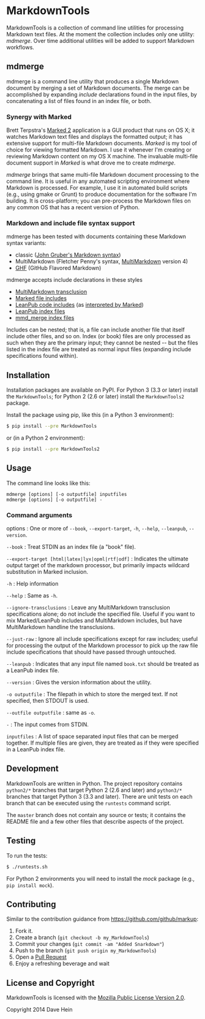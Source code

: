 # MarkdownTools

MarkdownTools is a collection of command line utilities for processing Markdown text files. At the moment the collection includes only one utility: *mdmerge*. Over time additional utilities will be added to support Markdown workflows. 

## mdmerge

mdmerge is a command line utility that produces a single Markdown document by merging a set of Markdown documents. The merge can be accomplished by expanding *include* declarations found in the input files, by concatenating a list of files found in an index file, or both.

### Synergy with Marked

Brett Terpstra's [Marked 2][] application is a GUI product that runs on OS X; it watches Markdown text files and displays the formatted output; it has extensive support for multi-file Markdown documents. *Marked* is my tool of choice for viewing formatted Markdown. I use it whenever I'm creating or reviewing Markdown content on my OS X machine. The invaluable multi-file document support in *Marked* is what drove me to create *mdmerge*.

[Marked 2]: http://marked2app.com

*mdmerge* brings that same multi-file Markdown document processing to the command line. It is useful in any automated scripting environment where Markdown is processed. For example, I use it in automated build scripts (e.g., using gmake or Grunt) to produce documentation for the software I'm building. It is cross-platform; you can pre-process the Markdown files on any common OS that has a recent version of Python.

### Markdown and include file syntax support

mdmerge has been tested with documents containing these Markdown syntax variants:

* classic ([John Gruber's Markdown syntax][gruber])
* MultiMarkdown (Fletcher Penny's syntax, [MultiMarkdown][mmd] version 4)
* [GHF][ghf] (GitHub Flavored Markdown)

[gruber]: http://daringfireball.net/projects/markdown/syntax
[mmd]: http://fletcherpenney.net/multimarkdown/
[ghf]: https://help.github.com/articles/github-flavored-markdown

mdmerge accepts include declarations in these styles

* [MultiMarkdown transclusion][mmdtrans]
* [Marked file includes][terpstramf]
* [LeanPub code includes][leanpubcd] (as [interpreted by Marked][terpstracd])
* [LeanPub index files][leanpubidx]
* [mmd_merge index files][mmdidx]

[terpstramf]: http://marked2app.com/help/Multi-File_Documents.html
[terpstracd]: http://marked2app.com/help/Special_Syntax.html#includingcode
[leanpubcd]: https://leanpub.com/help/manual#leanpub-auto-code
[leanpubidx]: https://leanpub.com/help/manual#leanpub-auto-the-booktxt-file
[mmdtrans]: http://fletcher.github.io/MultiMarkdown-4/transclusion
[mmdidx]: https://github.com/fletcher/MMD-Support/blob/master/Utilities/mmd_merge.pl

Includes can be nested; that is, a file can include another file that itself include other files, and so on. Index (or book) files are only processed as such when they are the primary input; they cannot be nested -- but the files listed in the index file are treated as normal input files (expanding include specifications found within).

## Installation

Installation packages are available on PyPI. For Python 3 (3.3 or later) install the  `MarkdownTools`; for Python 2 (2.6 or later) install the `MarkdownTools2` package.

Install the package using pip, like this (in a Python 3 environment):

~~~bash
$ pip install --pre MarkdownTools
~~~

or (in a Python 2 environment):

~~~bash
$ pip install --pre MarkdownTools2
~~~

## Usage

The command line looks like this:

    mdmerge [options] [-o outputfile] inputfiles
    mdmerge [options] [-o outputfile] -

### Command arguments

options
:   One or more of `--book`, `--export-target`, `-h`, `--help`, `--leanpub`, `--version`.

`--book`
:   Treat STDIN as an index file (a "book" file).

`--export-target [html|latex|lyx|opml|rtf|odf]`
:   Indicates the ultimate output target of the markdown processor, but primarily impacts wildcard substitution in Marked inclusion.

`-h`
:   Help information

`--help`
:   Same as `-h`.

`--ignore-transclusions`
:   Leave any MultiMarkdown transclusion specifications alone; do not include
the specified file. Useful if you want to mix Marked/LeanPub includes and
MultiMarkdown includes, but have MultiMarkdown handline the transclusions.

`--just-raw`
:   Ignore all include specifications except for raw includes; useful for
processing the output of the Markdown processor to pick up the raw file include
specifications that should have passed through untouched.

`--leanpub`
:   Indicates that any input file named `book.txt` should be treated as a LeanPub index file.

`--version`
:   Gives the version information about the utility.

`-o outputfile`
:   The filepath in which to store the merged text. If not specified, then STDOUT is used.

`--outfile outputfile`
:   same as `-o`.

`-`
:   The input comes from STDIN.

`inputfiles`
:   A list of space separated input files that can be merged together. If multiple files are given, they are treated as if they were specified in a LeanPub index file.

## Development

MarkdownTools are written in Python. The project repository contains `python2/*` branches that target Python 2 (2.6 and later) and `python3/*` branches that target Python 3 (3.3 and later). There are unit tests on each branch that can be executed using the `runtests` command script.

The `master` branch does not contain any source or tests; it contains the README file and a few other files that describe aspects of the project.

## Testing

To run the tests:

~~~bash
$ ./runtests.sh
~~~

For Python 2 environments you will need to install the *mock* package (e.g., `pip install mock`).

## Contributing

Similar to the contribution guidance from <https://github.com/github/markup>:

1. Fork it.
1. Create a branch (`git checkout -b my_MarkdownTools`)
1. Commit your changes (`git commit -am "Added Snarkdown"`)
1. Push to the branch (`git push origin my_MarkdownTools`)
1. Open a [Pull Request](http://github.com/jenesuispasdave/MarkdownTools/pulls)
1. Enjoy a refreshing beverage and wait

## License and Copyright

MarkdownTools is licensed with the [Mozilla Public License Version 2.0][mpl]. 

Copyright 2014 Dave Hein

[mpl]: http://www.mozilla.org/MPL/2.0/

